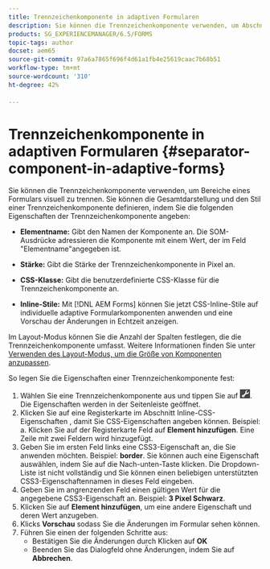 ```yaml
---
title: Trennzeichenkomponente in adaptiven Formularen
description: Sie können die Trennzeichenkomponente verwenden, um Abschnitte eines Formulars visuell zu trennen.
products: SG_EXPERIENCEMANAGER/6.5/FORMS
topic-tags: author
docset: aem65
source-git-commit: 97a6a7865f696f4d61a1fb4e25619caac7b68b51
workflow-type: tm+mt
source-wordcount: '310'
ht-degree: 42%

---
```



# Trennzeichenkomponente in adaptiven Formularen {#separator-component-in-adaptive-forms}

Sie können die Trennzeichenkomponente verwenden, um Bereiche eines Formulars visuell zu trennen. Sie können die Gesamtdarstellung und den Stil einer Trennzeichenkomponente definieren, indem Sie die folgenden Eigenschaften der Trennzeichenkomponente angeben:

* **Elementname:** Gibt den Namen der Komponente an. Die SOM-Ausdrücke adressieren die Komponente mit einem Wert, der im Feld &quot;Elementname&quot;angegeben ist.
* **Stärke:** Gibt die Stärke der Trennzeichenkomponente in Pixel an.

* **CSS-Klasse:** Gibt die benutzerdefinierte CSS-Klasse für die Trennzeichenkomponente an.

* **Inline-Stile:** Mit [!DNL AEM Forms] können Sie jetzt CSS-Inline-Stile auf individuelle adaptive Formularkomponenten anwenden und eine Vorschau der Änderungen in Echtzeit anzeigen.

Im Layout-Modus können Sie die Anzahl der Spalten festlegen, die die Trennzeichenkomponente umfasst. Weitere Informationen finden Sie unter [Verwenden des Layout-Modus, um die Größe von Komponenten anzupassen](resize-using-layout-mode.md).

So legen Sie die Eigenschaften einer Trennzeichenkomponente fest:

1. Wählen Sie eine Trennzeichenkomponente aus und tippen Sie auf ![cmppr](assets/cmppr.png). Die Eigenschaften werden in der Seitenleiste geöffnet.
1. Klicken Sie auf eine Registerkarte im Abschnitt Inline-CSS-Eigenschaften , damit Sie CSS-Eigenschaften angeben können. Beispiel: a. Klicken Sie auf der Registerkarte Feld auf **Element hinzufügen**. Eine Zeile mit zwei Feldern wird hinzugefügt.
1. Geben Sie im ersten Feld links eine CSS3-Eigenschaft an, die Sie anwenden möchten. Beispiel: **border**. Sie können auch eine Eigenschaft auswählen, indem Sie auf die Nach-unten-Taste klicken. Die Dropdown-Liste ist nicht vollständig und Sie können einen beliebigen unterstützten CSS3-Eigenschaftennamen in dieses Feld eingeben.
1. Geben Sie im angrenzenden Feld einen gültigen Wert für die angegebene CSS3-Eigenschaft an. Beispiel: **3 Pixel Schwarz**.
1. Klicken Sie auf **Element hinzufügen**, um eine andere Eigenschaft und deren Wert anzugeben.
1. Klicks **Vorschau** sodass Sie die Änderungen im Formular sehen können.
1. Führen Sie einen der folgenden Schritte aus:
   * Bestätigen Sie die Änderungen durch Klicken auf **OK**
   * Beenden Sie das Dialogfeld ohne Änderungen, indem Sie auf **Abbrechen**.

